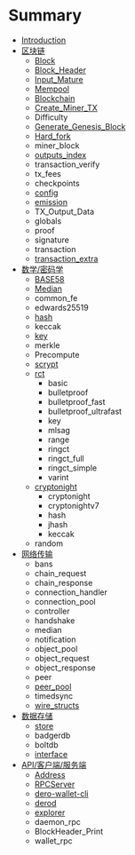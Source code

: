 # Summary

* [Introduction](README.md)
* [区块链](chapter1.md)
  * [Block](chapter1/block.md)
  * [Block\_Header](chapter1/blockheader.md)
  * [Input\_Mature](chapter1/inputmature.md)
  * [Mempool](chapter1/mempool.md)
  * [Blockchain](chapter1/blockchain.md)
  * [Create\_Miner\_TX](chapter1/createminer-tx.md)
  * Difficulty
  * [Generate\_Genesis\_Block](chapter1/generategenesis-block.md)
  * [Hard\_fork](chapter1/hardfork.md)
  * miner\_block
  * [outputs\_index](chapter1/outputsindex.md)
  * transaction\_verify
  * tx\_fees
  * checkpoints
  * [config](chapter1/config.md)
  * [emission](chapter1/emission.md)
  * TX\_Output\_Data
  * globals
  * proof
  * signature
  * transaction
  * [transaction\_extra](chapter1/transactionextra.md)
* [数学/密码学](shu-5b66-mi-ma-xue.md)
  * [BASE58](shu-5b66-mi-ma-xue/base58.md)
  * [Median](shu-5b66-mi-ma-xue/median.md)
  * common\_fe
  * edwards25519
  * [hash](shu-5b66-mi-ma-xue/hash.md)
  * keccak
  * [key](shu-5b66-mi-ma-xue/key.md)
  * merkle
  * Precompute
  * [scrypt](shu-5b66-mi-ma-xue/scrypt.md)
  * [rct](shu-5b66-mi-ma-xue/rct.md)
    * basic
    * bulletproof
    * bulletproof\_fast
    * bulletproof\_ultrafast
    * key
    * mlsag
    * range
    * ringct
    * ringct\_full
    * ringct\_simple
    * varint
  * [cryptonight](shu-5b66-mi-ma-xue/cryptonight.md)
    * cryptonight
    * cryptonightv7
    * hash
    * jhash
    * keccak
  * random
* [网络传输](wang-luo-chuan-shu.md)
  * bans
  * chain\_request
  * chain\_response
  * connection\_handler
  * connection\_pool
  * controller
  * handshake
  * median
  * notification
  * object\_pool
  * object\_request
  * object\_response
  * peer
  * [peer\_pool](wang-luo-chuan-shu/peerpool.md)
  * timedsync
  * [wire\_structs](wang-luo-chuan-shu/wirestructs.md)
* [数据存储](shu-ju-cun-chu.md)
  * [store](shu-ju-cun-chu/store.md)
  * badgerdb
  * boltdb
  * [interface](shu-ju-cun-chu/interface.md)
* [API/客户端/服务端](apike-hu-duan.md)
  * [Address](apike-hu-duan/address.md)
  * [RPCServer](apike-hu-duan/rpcserver.md)
  * [dero-wallet-cli](apike-hu-duan/dero-wallet-cli.md)
  * [derod](apike-hu-duan/derod.md)
  * [explorer](apike-hu-duan/explorer.md)
  * daemon\_rpc
  * BlockHeader\_Print
  * wallet\_rpc

